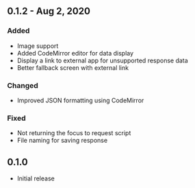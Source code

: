 ## 0.1.2 - Aug 2, 2020
### Added
- Image support
- Added CodeMirror editor for data display
- Display a link to external app for unsupported response data
- Better fallback screen with external link
### Changed
- Improved JSON formatting using CodeMirror
### Fixed
- Not returning the focus to request script
- File naming for saving response

## 0.1.0
- Initial release
